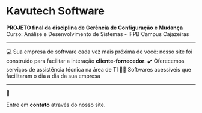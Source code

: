 # Kavutech Software
**PROJETO final da disciplina de Gerência de Configuração e Mudança**
Curso: Análise e Desenvolvimento de Sistemas - IFPB Campus Cajazeiras


----------

💻 Sua empresa de software cada vez mais próxima de você: nosso site foi construído para facilitar a interação **cliente-fornecedor**.
✔️ Oferecemos serviços de assistência técnica na área de TI
👨‍💻 Softwares acessíveis que facilitaram o dia a dia da sua empresa

-----

📱

 Entre em **contato** através do nosso site. 
